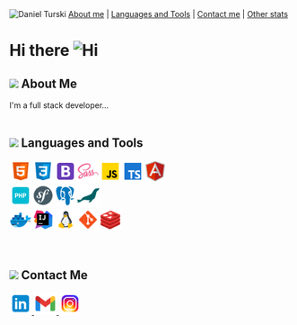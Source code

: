 <img src="assets/banner.gif"  alt="Daniel Turski" />
<a href="#about">About me</a> | <a href="#tools">Languages and Tools</a> | <a href="#contact">Contact me</a> 
| <a href="#stats">Other stats</a> 

# Hi there <img src='https://qpluspicture.oss-cn-beijing.aliyuncs.com/6LjjQA/Hi.gif' alt='Hi' width="24"/>

<h2 id="about"> <img src="https://media.tenor.com/GocCvG7hs78AAAAi/rocket-joypixels.gif" width="70"/> About Me </h2>
I'm a full stack developer...

<br />
<br />
<h2 id="tools"> <img src="https://media.tenor.com/mQdBFjyJsQIAAAAi/lightsaber-playing.gif" width="70"/> Languages and Tools </h2>
<div>
<img align="left" src="assets/lang/html.png" width="40" alt="html" />
<img align="left" src="assets/lang/css.png" width="40" alt="css" />
<img align="left" src="assets/lang/bootstrap.png" width="40" alt="bootstrap" />
<img align="left" src="assets/lang/sass.png" width="40"  alt="sass" />
<img align="left" src="assets/lang/js.png" width="40"  alt="javascript" />
<img align="left" src="assets/lang/ts.png" width="40"  alt="typescript" />
<img src="assets/lang/angular.png" width="40"  alt="angular" />
</div>
<div>
<img align="left" src="assets/lang/php.png" width="40" alt="php" />
<img align="left" src="assets/lang/sf.png" width="40" alt="symfony" />
<img align="left" src="assets/lang/postgresql.png" width="40" alt="postgresql" />
<img src="assets/lang/mariadb.png" width="40" alt="mariadb" />
</div>
<div>
<img align="left" src="assets/lang/docker.png" width="40" alt="docker" />
<img align="left" src="assets/lang/ii.png" width="40" alt="inteliji idea" />
<img align="left" src="assets/lang/linux.png" width="40" alt="linux" />
<img align="left" src="assets/lang/git.png" width="40" alt="git" />
<img src="assets/lang/redis.png" width="40" alt="redis" />
</div>

<br />
<br />
<h2 id="contact"> <img src="https://media.tenor.com/4s8RxnXHt-4AAAAi/icon-cute.gif" width="70"/> Contact Me </h2>
<div>
<a href="https://www.linkedin.com/in/turski-daniel/" target="_blank">
    <img src="assets/social/linkedin.png" width="40" alt="linkedin" />
</a>
<a href="mailto:dturak@gmail.com" target="_blank">
    <img src="assets/social/gmail.png" width="40" alt="gmail" />
</a>
<a href="https://www.instagram.com/turskidaniel/" target="_blank">
    <img src="assets/social/instagram.png" width="40" alt="instagram" />
</a>
</div>


<br />
<br />
<br />
<br />
<h2 id="stats">  </h2>